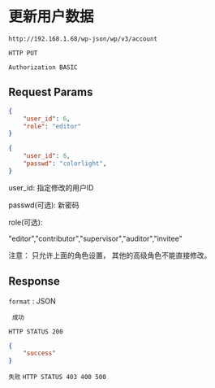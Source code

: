 更新用户数据
===


	http://192.168.1.68/wp-json/wp/v3/account

`HTTP PUT`


`Authorization BASIC`


## Request Params

```json
{
	"user_id": 6,
    "role": "editor"
}
```

```json
{
    "user_id": 6,
	"passwd": "colorlight",
}
```

user_id: 指定修改的用户ID

passwd(可选): 新密码

role(可选): 

"editor","contributor","supervisor","auditor","invitee"

注意： 只允许上面的角色设置， 其他的高级角色不能直接修改。


## Response

`format` : JSON

` 成功`

`HTTP STATUS 200`

```json
{
	"success"
}
```

`失败`
`HTTP STATUS 403 400 500`

```json

```


